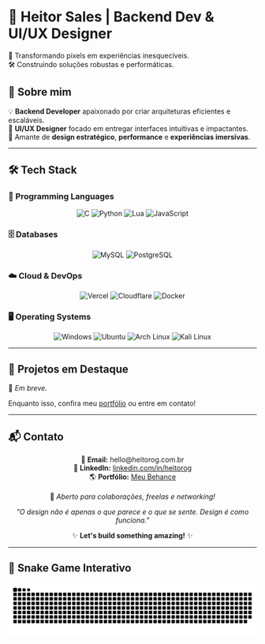 # 🚀 Heitor Sales | Backend Dev & UI/UX Designer  

🎨 Transformando pixels em experiências inesquecíveis.  
🛠️ Construindo soluções robustas e performáticas.

## 🌟 Sobre mim  

💡 **Backend Developer** apaixonado por criar arquiteturas eficientes e escaláveis.  
🎨 **UI/UX Designer** focado em entregar interfaces intuitivas e impactantes.  
📍 Amante de **design estratégico**, **performance** e **experiências imersivas**.  

---

## 🛠️ Tech Stack  

### 🚀 Programming Languages  
<p align="center">
  <img src="https://img.shields.io/badge/C-00599C?style=for-the-badge&logo=c&logoColor=white" alt="C">
  <img src="https://img.shields.io/badge/Python-3776AB?style=for-the-badge&logo=python&logoColor=white" alt="Python">
  <img src="https://img.shields.io/badge/Lua-2C2D72?style=for-the-badge&logo=lua&logoColor=white" alt="Lua">
  <img src="https://img.shields.io/badge/JavaScript-F7DF1E?style=for-the-badge&logo=javascript&logoColor=black" alt="JavaScript">
</p>


### 🗄️ Databases  
<p align="center">
  <img src="https://img.shields.io/badge/MySQL-4479A1?style=for-the-badge&logo=mysql&logoColor=white" alt="MySQL">
  <img src="https://img.shields.io/badge/PostgreSQL-336791?style=for-the-badge&logo=postgresql&logoColor=white" alt="PostgreSQL">
</p>

### ☁️ Cloud & DevOps  
<p align="center">
  <img src="https://img.shields.io/badge/Vercel-000000?style=for-the-badge&logo=vercel&logoColor=white" alt="Vercel">
  <img src="https://img.shields.io/badge/Cloudflare-F38020?style=for-the-badge&logo=cloudflare&logoColor=white" alt="Cloudflare">
  <img src="https://img.shields.io/badge/Docker-2496ED?style=for-the-badge&logo=docker&logoColor=white" alt="Docker">
</p>

### 🖥️ Operating Systems  
<p align="center">
  <img src="https://img.shields.io/badge/Windows-0078D6?style=for-the-badge&logo=windows&logoColor=white" alt="Windows">
  <img src="https://img.shields.io/badge/Ubuntu-E95420?style=for-the-badge&logo=ubuntu&logoColor=white" alt="Ubuntu">
  <img src="https://img.shields.io/badge/Arch_Linux-1793D1?style=for-the-badge&logo=arch-linux&logoColor=white" alt="Arch Linux">
  <img src="https://img.shields.io/badge/Kali_Linux-557C94?style=for-the-badge&logo=kali-linux&logoColor=white" alt="Kali Linux">
</p>

---

## 📂 **Projetos em Destaque**  

🚧 _Em breve._  

Enquanto isso, confira meu [portfólio](https://heitorog.com.br) ou entre em contato!  

---

## 📬 **Contato**  

<p align="center">
  📧 <strong>Email:</strong> hello@heitorog.com.br <br>
  🔗 <strong>LinkedIn:</strong> <a href="https://linkedin.com/in/heitorog">linkedin.com/in/heitorog</a> <br>
  🌎 <strong>Portfólio:</strong> <a href="https://www.behance.net/heitorog">Meu Behance</a> <br><br>
  💬 <em>Aberto para colaborações, freelas e networking!</em>  
</p>

<p align="center">
  <em>"O design não é apenas o que parece e o que se sente. Design é como funciona."</em>  
</p>

<p align="center">
  ✨ <strong>Let's build something amazing!</strong> ✨
</p>

---

## 🐍 Snake Game Interativo  

<p align="center">
  <img src="https://raw.githubusercontent.com/Platane/snk/output/github-contribution-grid-snake.svg" alt="Snake Animation" />
</p>
